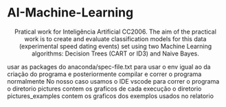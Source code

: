 # AI-Machine-Learning

<p align="center">Pratical work for Inteligência Artificial CC2006. The aim of the practical work is to create and evaluate classification models for this data (experimental speed dating events) set using two Machine Learning algorithms: Decision Trees (CART or ID3) and Naive Bayes.</p>

usar as packages do anaconda/spec-file.txt para usar o env igual ao da criação do programa
e posteriormente compilar e correr o programa normalmente
No nosso caso usamos o IDE vscode para correr o programa
o diretorio pictures contem os graficos de cada execução
o diretorio pictures_examples contem os graficos dos exemplos usados no relatorio
